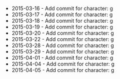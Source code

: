 - 2015-03-16 - Add commit for character: g
- 2015-03-17 - Add commit for character: g
- 2015-03-18 - Add commit for character: g
- 2015-03-19 - Add commit for character: g
- 2015-03-20 - Add commit for character: g
- 2015-03-22 - Add commit for character: g
- 2015-03-28 - Add commit for character: g
- 2015-03-29 - Add commit for character: g
- 2015-04-01 - Add commit for character: g
- 2015-04-04 - Add commit for character: g
- 2015-04-05 - Add commit for character: g
